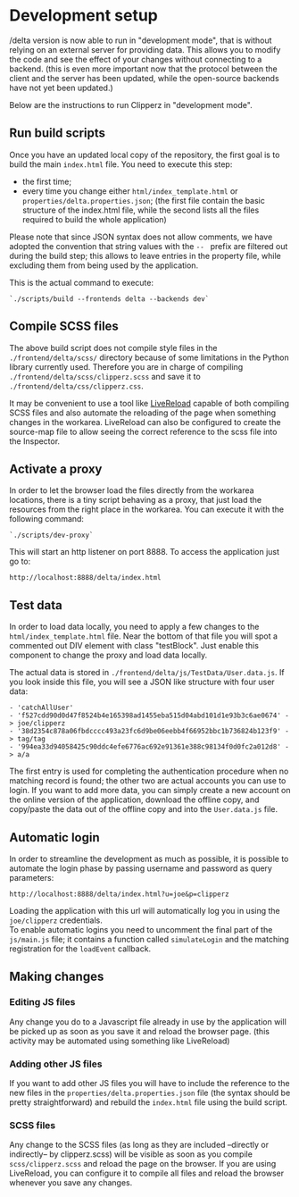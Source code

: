 # Development setup

/delta version is now able to run in "development mode", that is without relying on an external server for providing data. This allows you to modify the code and see the effect of your changes without connecting to a backend. (this is even more important now that the protocol between the client and the server has been updated, while the open-source backends have not yet been updated.)

Below are the instructions to run Clipperz in "development mode".

## Run build scripts

Once you have an updated local copy of the repository, the first goal is to build the main `index.html` file. You need to execute this step:

* the first time;
* every time you change either `html/index_template.html` or `properties/delta.properties.json`; 
  (the first file contain the basic structure of the index.html file, while the second lists all the files required to build the whole application)

Please note that since JSON syntax does not allow comments, we have adopted the convention that string values with the `-- ` prefix are filtered out during the build step; this allows to leave entries in the property file, while excluding them from being used by the application.

This is the actual command to execute:

	`./scripts/build --frontends delta --backends dev`

## Compile SCSS files

The above build script does not compile style files in the `./frontend/delta/scss/` directory because of some limitations in the Python library currently used. Therefore you are in charge of compiling `./frontend/delta/scss/clipperz.scss` and save it to `./frontend/delta/css/clipperz.css`.

It may be convenient to use a tool like [LiveReload][LR] capable of both compiling SCSS files and also automate the reloading of the page when something changes in the workarea. LiveReload can also be configured to create the source-map file to allow seeing the correct reference to the scss file into the Inspector.

[LR]: http://www.livereload.com


## Activate a proxy

In order to let the browser load the files directly from the workarea locations, there is a tiny script behaving as a proxy, that just load the resources from the right place in the workarea.
You can execute it with the following command:

	`./scripts/dev-proxy`
	
This will start an http listener on port 8888. To access the application just go to:

	http://localhost:8888/delta/index.html


## Test data

In order to load data locally, you need to apply a few changes to the `html/index_template.html` file.
Near the bottom of that file you will spot a commented out DIV element with class "testBlock". Just enable this component to change the proxy and load data locally.

The actual data is stored in `./frontend/delta/js/TestData/User.data.js`. If you look inside this file, you will see a JSON like structure with four user data:

	- 'catchAllUser'
	- 'f527cdd90d0d47f8524b4e165398ad1455eba515d04abd101d1e93b3c6ae0674' -> joe/clipperz
	- '38d2354c878a06fbdcccc493a23fc6d9be06eebb4f66952bbc1b736824b123f9' -> tag/tag
	- '994ea33d94058425c90ddc4efe6776ac692e91361e388c98134f0d0fc2a012d8' -> a/a

The first entry is used for completing the authentication procedure when no matching record is found; the other two are actual accounts you can use to login. If you want to add more data, you can simply create a new account on the online version of the application, download the offline copy, and copy/paste the data out of the offline copy and into the `User.data.js` file.


## Automatic login

In order to streamline the development as much as possible, it is possible to automate the login phase by passing username and password as query parameters:

	http://localhost:8888/delta/index.html?u=joe&p=clipperz
	
Loading the application with this url will automatically log you in using the `joe/clipperz` credentials.  
To enable automatic logins you need to uncomment the final part of the `js/main.js` file; it contains a function called `simulateLogin` and the matching registration for the `loadEvent` callback.


## Making changes

### Editing JS files

Any change you do to a Javascript file already in use by the application will be picked up as soon as you save it and reload the browser page. (this activity may be automated using something like LiveReload)

### Adding other JS files

If you want to add other JS files you will have to include the reference to the new files in the `properties/delta.properties.json` file (the syntax should be pretty straightforward) and rebuild the `index.html` file using the build script.

### SCSS files

Any change to the SCSS files (as long as they are included –directly or indirectly– by clipperz.scss) will be visible as soon as you compile `scss/clipperz.scss` and reload the page on the browser. If you are using LiveReload, you can configure it to compile all files and reload the browser whenever you save any changes.
